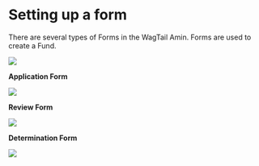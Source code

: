 # Setting up a form

There are several types of Forms in the WagTail Amin. Forms are used to create a Fund.

![](/assets/assets\_webapp-field-guide\_-Mk2jyrzy70S6oYU5w-q\_-Mk2km6xCk4TnI57yHmj\_30.png)

**Application Form**

![](/assets/assets\_webapp-field-guide\_-Mk2jyrzy70S6oYU5w-q\_-Mk2km6yrw1DQdWf7-mK\_31.png)

**Review Form**

![](/assets/assets\_webapp-field-guide\_-Mk2jyrzy70S6oYU5w-q\_-Mk2km6zd6hi00nq\_rd1\_32.png)

**Determination Form**

![](/assets/assets\_webapp-field-guide\_-Mk2jyrzy70S6oYU5w-q\_-Mk2km7-o2c1HADsvonQ\_33.png)
